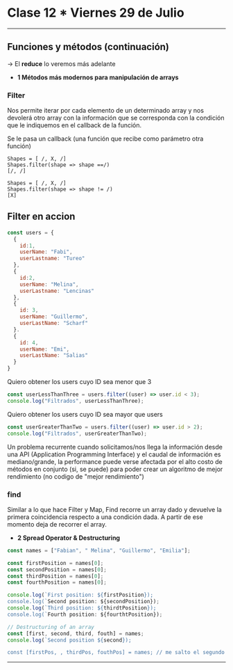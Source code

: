 # Clase 12 * Viernes 29 de Julio

---

## Funciones y métodos (continuación)

-> El **reduce** lo veremos más adelante

- **1 Métodos más modernos para manipulación de arrays**

### Filter

Nos permite iterar por cada elemento de un determinado array y nos devolerá otro array con la información que se corresponda con la condición que le indiquemos en el callback de la función.

Se le pasa un callback (una función que recibe como parámetro otra función)

```
Shapes = [ /, X, /]
Shapes.filter(shape => shape ==/)
[/, /]
```

```
Shapes = [ /, X, /]
Shapes.filter(shape => shape != /)
[X]
```

## Filter en accion

```JavaScript
const users = {
  {
    id:1,
    userName: "Fabi",
    userLastname: "Tureo"
  },
  {
    id:2,
    userName: "Melina",
    userLastname: "Lencinas"
  },
  {
    id: 3,
    userName: "Guillermo",
    userLastName: "Scharf"
  }.
  {
    id: 4,
    userName: "Emi",
    userLastName: "Salias"
  }
}
```

Quiero obtener los users cuyo ID sea menor que 3

```JavaScript
const userLessThanThree = users.filter((user) => user.id < 3);
console.log("Filtrados", userLessThanThree);
```

Quiero obtener los users cuyo ID sea mayor que users

```JavaScript
const userGreaterThanTwo = users.filter((user) => user.id > 2);
console.log("Filtrados", userGreaterThanTwo);
```

Un problema recurrente cuando solicitamos/nos llega la información desde una API (Application Programming Interface) y el caudal de información es mediano/grande, la performance puede verse afectada por el alto costo de métodos en conjunto (si, se puede) para poder crear un algoritmo de mejor rendimiento (no codigo de "mejor rendimiento")


### find

Similar a  lo que hace Filter y Map, Find recorre un array dado y devuelve la primera coincidencia respecto a una condición  dada. A partir de ese momento deja de recorrer el array.

- **2 Spread Operator & Destructuring**

```JavaScript
const names = ["Fabian", " Melina", "Guillermo", "Emilia"];

const firstPosition = names[0];
const secondPosition = names[0];
const thirdPosition = names[0];
const fourthPosition = names[0];

console.log(`First position: ${firstPosition});
console.log(`Second position: ${secondPosition});
console.log(`Third position: ${thirdtPosition});
console.log(`Fourth position: ${fourthtPosition});

// Destructuring of an array
const [first, second, third, fouth] = names;
console.log(`Second position ${second});

const [firstPos, , thirdPos, fouthPos] = names; // me salto el segundo al nombrarlo, pero lo dejo entre las ,
```


---


